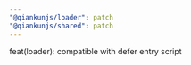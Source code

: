 ```yaml
---
"@qiankunjs/loader": patch
"@qiankunjs/shared": patch
---
```


feat(loader): compatible with defer entry script
